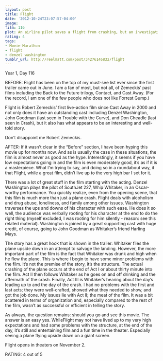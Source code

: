```yaml
---
layout: post
title: Flight
date: '2012-10-24T23:07:57-04:00'
image: 
film: 116
plot: An airline pilot saves a flight from crashing, but an investigation into the malfunctions reveals something troubling.
rating: 4
tags:
- Movie Marathon
- flight
- denzel washington
tumblr_url: http://reelmatt.com/post/34276146832/flight
---
```


Year 1, Day 116

BEFORE: Flight has been on the top of my must-see list ever since the first trailer came out in June. I am a fan of most, but not all, of Zemeckis’ past films including the Back to the Future trilogy, Contact, and Cast Away. (For the record, I am one of the few people who does not like Forrest Gump.)

Flight is Robert Zemeckis’ first live-action film since Cast Away in 2000 and not only does it have an outstanding cast including Denzel Washington, John Goodman (last seen in Trouble with the Curve), and Don Cheadle (last seen in Crash), but it also has what appears to be an interesting and well-told story.

Don’t disappoint me Robert Zemeckis.

AFTER: If it wasn’t clear in the “Before” section, I have been hyping this movie up for months now. And as is usually the case in these situations, the film is almost never as good as the hype. Interestingly, it seems if you have low expectations going in and the film is even moderately good, it’s as if it is a masterpiece. What I’m trying to say, and doing so in a roundabout way, it that Flight, while a great film, didn’t live up to the very high bar I set for it.

There was a lot of great stuff in the film starting with the acting. Denzel Washington plays the pilot of SouthJet 227, Whip Whitaker, in an Oscar-worthy performance. You quickly realize, even from the opening scene, that this film is much more than just a plane crash. Flight deals with alcoholism and drug abuse, loneliness, and family among other issues. Washington traverses the ups and downs of his character with such ease. He does it so well, the audience was verbally rooting for his character at the end to do the right thing (myself excluded, I was rooting for him silently - reason: see this related material). Washington is joined by a great supporting cast with huge credit, of course, going to John Goodman as Whitaker’s friend Harling Mays.

The story has a great hook that is shown in the trailer: Whitaker flies the plane upside down in an attempt to salvage the landing. However, the more important part of the film is the fact that Whitaker was drunk and high when he flew the plane. This is where I begin to have some minor problems with the film. It’s not the premise of the story, it’s the structure. The actual crashing of the plane occurs at the end of Act I or about thirty minute into the film. Act II then follows Whitaker as he goes on and off drinking and the aftermath of the crash. Finally, Act III is Whitaker’s hearing about the day’s leading up to and the day of the crash. I had no problems with the first and last acts; they were well-crafted, showed what they needed to show, and got the job done. My issues lie with Act II; the meat of the film. It was a bit scattered in terms of organization and, especially compared to the rest of the film, wasn’t as successful or efficient in telling the story.

As always, the question remains: should you go and see this movie. The answer is an easy yes. WhileFlight may not have lived up to my very high expectations and had some problems with the structure, at the end of the day, it’s still and entertaining film and a fun time in the theater. Especially seeing a plane flying upside down on a giant screen.

Flight opens in theaters on November 2.

RATING: 4 out of 5
